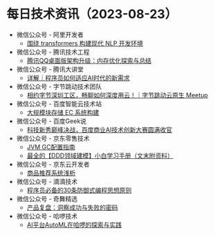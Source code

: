 # 每日技术资讯（2023-08-23）

- 微信公众号 - 阿里开发者
  - [围绕 transformers 构建现代 NLP 开发环境](https://mp.weixin.qq.com/s?__biz=MzIzOTU0NTQ0MA==&mid=2247534513&idx=1&sn=1d256aa3884d1f4cca854029817cf086)
- 微信公众号 - 腾讯技术工程
  - [腾讯QQ桌面版架构升级：内存优化探索与总结](https://mp.weixin.qq.com/s?__biz=MjM5ODYwMjI2MA==&mid=2649780014&idx=1&sn=6ea50f42f73fa4076b6b6af2e186df0e)
- 微信公众号 - 腾讯大讲堂
  - [详解｜程序员如何适应AI时代的新需求](https://mp.weixin.qq.com/s?__biz=MTEwNTM0ODI0MQ==&mid=2653481933&idx=1&sn=ac7e52e452d06b233c9f70d18f1c424e)
- 微信公众号 - 字节跳动技术团队
  - [相约字节深圳工区，畅聊如何深度用云！｜字节跳动云原生 Meetup](https://mp.weixin.qq.com/s?__biz=MzI1MzYzMjE0MQ==&mid=2247503616&idx=1&sn=afdfd31f9d61f712443626e06eb592b1)
- 微信公众号 - 百度智能云技术站
  - [大规模块存储 EC 系统构建](https://mp.weixin.qq.com/s?__biz=MzkxOTM4MTM3Ng==&mid=2247486770&idx=1&sn=2f74a3df334d15ef038c1d21407c5c7c)
- 微信公众号 - 百度Geek说
  - [科技新秀巅峰决战，百度商业AI技术创新大赛圆满收官](https://mp.weixin.qq.com/s?__biz=Mzg5MjU0NTI5OQ==&mid=2247569461&idx=1&sn=b0595e7a436c56fbf6a42653e0a69e32)
- 微信公众号 - 京东零售技术
  - [JVM GC配置指南](https://mp.weixin.qq.com/s?__biz=MzUyMDAxMjQ3Ng==&mid=2247502333&idx=1&sn=d764765351a7b4e72f4b883cf8d73eb9)
  - [最全的【DDD领域建模】小白学习手册（文末附资料）](https://mp.weixin.qq.com/s?__biz=MzUyMDAxMjQ3Ng==&mid=2247502333&idx=2&sn=ffe4225dc7233736e7a379bf3a389a77)
- 微信公众号 - 京东云开发者
  - [商品推荐系统浅析](https://mp.weixin.qq.com/s?__biz=MzU1OTgxMTg2Nw==&mid=2247507243&idx=1&sn=fce7a108fb86941bc6446cf7b0b78e65)
- 微信公众号 - 滴滴技术
  - [程序员必备的30条防御式编程思想原则](https://mp.weixin.qq.com/s?__biz=MzU1ODEzNjI2NA==&mid=2247564239&idx=1&sn=ae762f3bd68645707b842c76bc8d8a65)
- 微信公众号 - 奇舞精选
  - [产品复盘：洞察成功与失败的密码](https://mp.weixin.qq.com/s?__biz=Mzg4MTYwMzY1Mw==&mid=2247508843&idx=1&sn=1ae65bbcfbc26926d53fcda5bf94b6c7)
- 微信公众号 - 哈啰技术
  - [AI平台AutoML在哈啰的探索与实践](https://mp.weixin.qq.com/s?__biz=MzI3OTE3ODk4MQ==&mid=2247487254&idx=1&sn=8eb3b91bdd96a23f7b12fb5ddb3698c7)
